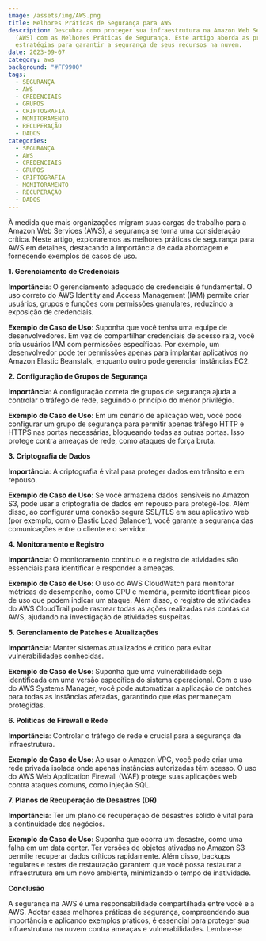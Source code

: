 ```yaml
---
image: /assets/img/AWS.png
title: Melhores Práticas de Segurança para AWS
description: Descubra como proteger sua infraestrutura na Amazon Web Services
  (AWS) com as Melhores Práticas de Segurança. Este artigo aborda as principais
  estratégias para garantir a segurança de seus recursos na nuvem.
date: 2023-09-07
category: aws
background: "#FF9900"
tags:
  - SEGURANÇA
  - AWS
  - CREDENCIAIS
  - GRUPOS
  - CRIPTOGRAFIA
  - MONITORAMENTO
  - RECUPERAÇÃO
  - DADOS
categories:
  - SEGURANÇA
  - AWS
  - CREDENCIAIS
  - GRUPOS
  - CRIPTOGRAFIA
  - MONITORAMENTO
  - RECUPERAÇÃO
  - DADOS
---
```

À medida que mais organizações migram suas cargas de trabalho para a Amazon Web Services (AWS), a segurança se torna uma consideração crítica. Neste artigo, exploraremos as melhores práticas de segurança para AWS em detalhes, destacando a importância de cada abordagem e fornecendo exemplos de casos de uso.

**1. Gerenciamento de Credenciais**

**Importância**: O gerenciamento adequado de credenciais é fundamental. O uso correto do AWS Identity and Access Management (IAM) permite criar usuários, grupos e funções com permissões granulares, reduzindo a exposição de credenciais.

**Exemplo de Caso de Uso**: Suponha que você tenha uma equipe de desenvolvedores. Em vez de compartilhar credenciais de acesso raiz, você cria usuários IAM com permissões específicas. Por exemplo, um desenvolvedor pode ter permissões apenas para implantar aplicativos no Amazon Elastic Beanstalk, enquanto outro pode gerenciar instâncias EC2.

**2. Configuração de Grupos de Segurança**

**Importância**: A configuração correta de grupos de segurança ajuda a controlar o tráfego de rede, seguindo o princípio do menor privilégio.

**Exemplo de Caso de Uso**: Em um cenário de aplicação web, você pode configurar um grupo de segurança para permitir apenas tráfego HTTP e HTTPS nas portas necessárias, bloqueando todas as outras portas. Isso protege contra ameaças de rede, como ataques de força bruta.

**3. Criptografia de Dados**

**Importância**: A criptografia é vital para proteger dados em trânsito e em repouso.

**Exemplo de Caso de Uso**: Se você armazena dados sensíveis no Amazon S3, pode usar a criptografia de dados em repouso para protegê-los. Além disso, ao configurar uma conexão segura SSL/TLS em seu aplicativo web (por exemplo, com o Elastic Load Balancer), você garante a segurança das comunicações entre o cliente e o servidor.

**4. Monitoramento e Registro**

**Importância**: O monitoramento contínuo e o registro de atividades são essenciais para identificar e responder a ameaças.

**Exemplo de Caso de Uso**: O uso do AWS CloudWatch para monitorar métricas de desempenho, como CPU e memória, permite identificar picos de uso que podem indicar um ataque. Além disso, o registro de atividades do AWS CloudTrail pode rastrear todas as ações realizadas nas contas da AWS, ajudando na investigação de atividades suspeitas.

**5. Gerenciamento de Patches e Atualizações**

**Importância**: Manter sistemas atualizados é crítico para evitar vulnerabilidades conhecidas.

**Exemplo de Caso de Uso**: Suponha que uma vulnerabilidade seja identificada em uma versão específica do sistema operacional. Com o uso do AWS Systems Manager, você pode automatizar a aplicação de patches para todas as instâncias afetadas, garantindo que elas permaneçam protegidas.

**6. Políticas de Firewall e Rede**

**Importância**: Controlar o tráfego de rede é crucial para a segurança da infraestrutura.

**Exemplo de Caso de Uso**: Ao usar o Amazon VPC, você pode criar uma rede privada isolada onde apenas instâncias autorizadas têm acesso. O uso do AWS Web Application Firewall (WAF) protege suas aplicações web contra ataques comuns, como injeção SQL.

**7. Planos de Recuperação de Desastres (DR)**

**Importância**: Ter um plano de recuperação de desastres sólido é vital para a continuidade dos negócios.

**Exemplo de Caso de Uso**: Suponha que ocorra um desastre, como uma falha em um data center. Ter versões de objetos ativadas no Amazon S3 permite recuperar dados críticos rapidamente. Além disso, backups regulares e testes de restauração garantem que você possa restaurar a infraestrutura em um novo ambiente, minimizando o tempo de inatividade.

**Conclusão**

A segurança na AWS é uma responsabilidade compartilhada entre você e a AWS. Adotar essas melhores práticas de segurança, compreendendo sua importância e aplicando exemplos práticos, é essencial para proteger sua infraestrutura na nuvem contra ameaças e vulnerabilidades. Lembre-se